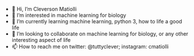 - 👋 Hi, I’m Cleverson Matiolli
- 👀 I’m interested in machine learning for biology
- 🌱 I’m currently learning machine learning, python 3, how to life a good life
- 💞️ I’m looking to collaborate on machine learning for biology, or any other interesting aspect of life
- 📫 How to reach me on twitter: @tuttyclever; instagram: cmatiolli

<!---
matiollipt/matiollipt is a ✨ special ✨ repository because its `README.md` (this file) appears on your GitHub profile.
You can click the Preview link to take a look at your changes.
--->
